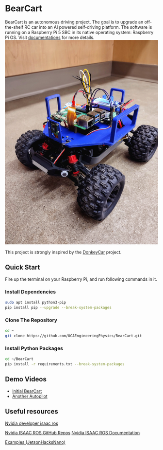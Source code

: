 # BearCart

BearCart is an autonomous driving project. The goal is to upgrade an off-the-shelf
RC car into an AI powered self-driving platform. The software is running on a
Raspberry Pi 5 SBC in its native operating system: Raspberry Pi OS.
Visit [documentations](https://ucaengineeringphysics.github.io/BearCart/) for more details.
![portrait](/_DOCS/assemble/mechanical/images/bc_portrait.jpg)

This project is strongly inspired by the 
[DonkeyCar](https://github.com/autorope/donkeycar) project.


## Quick Start
Fire up the terminal on your Raspberry Pi, and run following commands in it.

### Install Dependencies 
```bash
sudo apt install python3-pip
pip install pip --upgrade --break-system-packages
```

### Clone The Repository
```bash
cd ~
git clone https://github.com/UCAEngineeringPhysics/BearCart.git
```

### Install Python Packages
```bash
cd ~/BearCart
pip install -r requirements.txt --break-system-packages
```

## Demo Videos
- [Initial BearCart](https://youtube.com/shorts/Kcm6qQqev3s)
- [Another Autopilot](https://youtu.be/8GX6HnfgrJQ)

## Useful resources

[Nvidia developer isaac ros](https://developer.nvidia.com/isaac/ros)

[Nvidia ISAAC ROS GitHub Repos](https://github.com/NVIDIA-ISAAC-ROS)
[Nvidia ISAAC ROS Documentation](https://nvidia-isaac-ros.github.io/)

[Examples (JetsonHacksNano)](https://github.com/JetsonHacksNano)